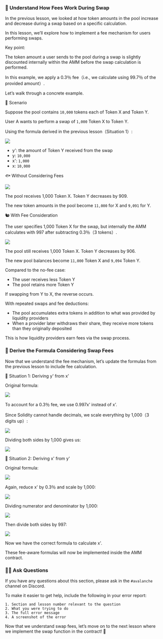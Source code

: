 ### 🐣 Understand How Fees Work During Swap

In the previous lesson, we looked at how token amounts in the pool increase and decrease during a swap based on a specific calculation.

In this lesson, we’ll explore how to implement a fee mechanism for users performing swaps.

Key point:

The token amount a user sends to the pool during a swap is slightly discounted internally within the AMM before the swap calculation is performed.

In this example, we apply a 0.3％ fee（i.e., we calculate using 99.7％ of the provided amount）.

Let’s walk through a concrete example.

🦴 Scenario

Suppose the pool contains `10,000` tokens each of Token X and Token Y.

User A wants to perform a swap of `1,000` Token X to Token Y.

Using the formula derived in the previous lesson（Situation 1）:

![](/images/AVAX-AMM/section-2/2_2_1.png)

* y': the amount of Token Y received from the swap
* y: `10,000`
* x': `1,000`
* x: `10,000`

🐟 Without Considering Fees

![](/images/AVAX-AMM/section-2/2_2_2.png)

The pool receives 1,000 Token X.
Token Y decreases by 909.

The new token amounts in the pool become `11,000` for X and `9,091` for Y.

🐿️ With Fee Consideration

The user specifies 1,000 Token X for the swap,
but internally the AMM calculates with 997 after subtracting 0.3％（3 tokens）.

![](/images/AVAX-AMM/section-2/2_2_3.png)

The pool still receives 1,000 Token X.
Token Y decreases by 906.

The new pool balances become `11,000` Token X and `9,094` Token Y.

Compared to the no-fee case:

* The user receives less Token Y
* The pool retains more Token Y

If swapping from Y to X, the reverse occurs.

With repeated swaps and fee deductions:

* The pool accumulates extra tokens in addition to what was provided by liquidity providers
* When a provider later withdraws their share, they receive more tokens than they originally deposited

This is how liquidity providers earn fees via the swap process.

### 🐔 Derive the Formula Considering Swap Fees

Now that we understand the fee mechanism, let’s update the formulas from the previous lesson to include fee calculation.

🦕 Situation 1: Deriving y' from x'

Original formula:

![](/images/AVAX-AMM/section-2/2_2_1.png)

To account for a 0.3％ fee, we use 0.997x' instead of x'.

Since Solidity cannot handle decimals, we scale everything by 1,000（3 digits up）:

![](/images/AVAX-AMM/section-2/2_2_4.png)

Dividing both sides by 1,000 gives us:

![](/images/AVAX-AMM/section-2/2_2_5.png)

🐬 Situation 2: Deriving x' from y'

Original formula:

![](/images/AVAX-AMM/section-2/2_2_6.png)

Again, reduce x' by 0.3％ and scale by 1,000:

![](/images/AVAX-AMM/section-2/2_2_7.png)

Dividing numerator and denominator by 1,000:

![](/images/AVAX-AMM/section-2/2_2_8.png)

Then divide both sides by 997:

![](/images/AVAX-AMM/section-2/2_2_9.png)

Now we have the correct formula to calculate x'.

These fee-aware formulas will now be implemented inside the AMM contract.

### 🙋‍♂️ Ask Questions

If you have any questions about this section, please ask in the `#avalanche` channel on Discord.

To make it easier to get help, include the following in your error report:

```
1. Section and lesson number relevant to the question
2. What you were trying to do
3. The full error message
4. A screenshot of the error
```

Now that we understand swap fees, let’s move on to the next lesson where we implement the swap function in the contract! 🎉
